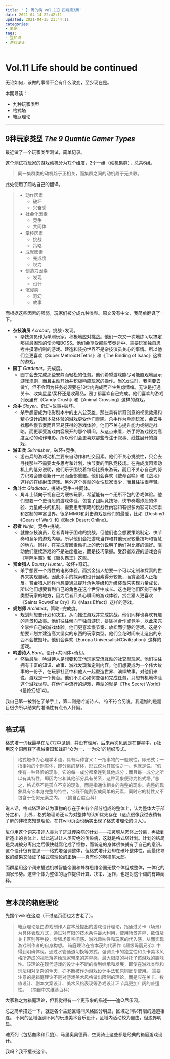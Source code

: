 ```yaml
---
title: '【一周的鸽 vol.11】四月第3周'
date: 2021-04-14 22:42:11
updated: 2021-04-15 21:44:11
categories:
- 笔记
tags:
- 豆知识
- 游戏设计
---
```

# Vol.11 Life should be continued

无论如何，该做的事情不会有什么改变，至少现在是。

本期导读：
- 九种玩家类型
- 格式塔
- 箱庭理论

<!--more-->
----
## 9种玩家类型 *The 9 Quantic Gamer Types*
最近做了一个玩家类型测试，简单记录。

这个测试将玩家的游戏动机分为12个维度，2个一组（动机集群），总共6组。

> 同一集群类的动机趋于正相关，而集群之间的动机趋于无关联。

此处使用了网站自己的翻译。

> - 动作因素
>   - 破坏
>   - 兴奋感
> - 社会化因素
>   - 竞争
>   - 共同体
> - 掌控因素
>   - 挑战
>   - 策略
> - 成就因素
>   - 完成度
>   - 权力
> - 创造力因素
>   - 发现
>   - 设计
> - 沉浸感
>   - 奇幻
>   - 故事

而根据这些因素的强弱，玩家们被分成九种类型。原文没有中文，我简单翻译了一下。

- **杂技演员** *Acrobat*。挑战+发现。
  - 杂技演员作为单刷玩家，积极地应对挑战。他们一次又一次地练习以搞定那些最困难的使命和BOSS。他们会享受那些节奏适中、需要玩家独自思考并摸清机制的游戏。建造和装扮世界不是杂技演员关心的事情。所以他们会更喜欢《Super Metroid》《Tetris》和《The Binding of Isaac》这样的游戏。
- **园丁** *Gardener*。完成度。
  - 园丁会去完成那些安静而轻松的任务。他们希望游戏能尽可能直观地展示游戏规则，而且主动开始并积极响应玩家的操作。当X发生时，我需要去做Y，但不会因为任务必须要在10步内完成而产生焦虑情绪。无论是打通关卡、收集星星/奖杯还是收藏品，园丁都喜欢自己完成。他们喜欢的游戏列表里有《Candy Crush》和《Animal Crossing》这样的游戏。
- **杀手** *Slayer*。奇幻+故事+破坏。
  - 杀手想要成为电影剧本中的主人公英雄。那些具有新奇创意的视觉效果和精心设计的剧本及体验的游戏更受他们青睐。杀手作为单刷玩家，会去寻找那些慢节奏而且容易获得的游戏体验。他们不关心提升能力或制定战略，而更享受游戏内容展开的那个瞬间。从这点来看，杀手将游戏视为高度互动的动作电影。所以他们会更喜欢那些专注于叙事、线性展开的游戏。
- **游击兵** *Skirmisher*。破环+竞争。
  - 游击兵的游戏动机主要来自动作和社交因素。他们不关心挑战性，只会去寻找那些不需要太多思考和计划，快节奏的团队竞技场。在完成度因素动机上的低分说明，他们乐于围绕着每场比赛来游玩，而且不关心自己的努力积累会随着新开一局而全部重置。他们会喜欢《使命召唤》和《战地》这样的在线射击游戏。另外这个类型的女性玩家很少，而且往往很年轻。
- **角斗士** *Gladiator*。挑战+竞争+共同体。
  - 角斗士倾向于视自己为硬核玩家，希望能有一个无所不包的游戏体验。他们想要一个史诗般的游戏体验，包含了团队竞技场、快节奏爆炸般的体验、力量成长的机制、需要思考策略的挑战性内容和有很多内容可以探索和定制的丰富世界。很多MMO和射击游戏是他们的最爱，比如《Destiny》《Gears of War》和《Black Desert Online》。
- **忍者** *Ninja*。竞争+挑战。
  - 就像杂技演员，忍者青睐于困难的挑战。但他们也会想要策略制定、快节奏和竞争的游戏内容。所以他们会把游戏当作和其他玩家较量技巧和智慧的地方。同样，在完成度因素动机上的低分说明了他们对比赛的偏好。驱动他们继续游戏的不是进度推进，而是技巧掌握。受忍者欢迎的游戏会有《星际争霸》和《街头霸王》这些。
- **赏金猎人** *Bounty Hunter*。破坏+奇幻。
  - 杀手想要一个线性的电影体验，而赏金猎人想要一个可以定制和探索的世界来实现自我。因此杀手的探索和设计因素得分较低，而赏金猎人正相反。赏金猎人同样也想要通过提升角色等级和升级装备来实现力量成长，所以他们想要看到自己的角色在这个世界中成长。这也是他们区别于杀手类型玩家的地方，因为后者只关心瞬间的游戏体验。赏金猎人更喜欢《Saints Row》《Far Cry》和《Mass Effect》这样的游戏。
- **规划师** *Architect*。策略+完成度。
  - 规划师想要计划和决策，从而推进游戏并完成挑战。他们同样也喜欢有趣的背景和故事。他们往往倾向于独自游玩，排除掉合作或竞争，以此来完全掌控自己的游戏体验。他们更喜欢慢节奏、放松而宁静的游戏。这是个想要计划并建造高大坚实的东西的玩家类型。他们会花时间来让造出的东西不会被毁坏。他们会喜欢《Europa Universalis》《Civilization》这样的游戏。
- **吟游诗人** *Bard*。设计+共同体+奇幻。
  - 然后最后，吟游诗人是想要和其他玩家交流互动的社交型玩家。他们往往拥有丰富的知识、故事、游戏发现和定制内容。他们想要成为一个伟大故事的一份子，在玩家社区中和他人一起塑造世界、演绎故事。对他们来说，游戏是一个舞台。他们不关心如何变强和完成任务，只想有机地体验这个游戏世界。在他们中流行的游戏，典型的就是《The Secret World》《最终幻想14》。

我自己第一被划在了杀手上，第二则是吟游诗人。
符不符合另说，我遗憾的是题目很少所以结果的准确性有点令人怀疑。

----
## 格式塔

格式塔一词我最早在尼尔2中见到，并没有理解。后来再次见到是在群星中，p社用这个词解释了机械帝国和蜂群“众为一，一为众”的组织形式。

> 格式塔作为心理学术语，具有两种含义：一指事物的一般属性，即形式；一指事物的个别实体，即分离的整体，形式仅为其属性之一。也就是说，“假使有一种经验的现象，它的每一成分都牵连到其他成分；而且每一成分之所以有其特性，即因为它和其他部分具有关系，这种现象便称为格式塔。”总之，格式塔不是孤立不变的现象，而是指通体相关的完整的现象。完整的现象具有它本身完整的特性，它既不能割裂成简单的元素，同时它的特性又不包含于任何元素之内。
> （摘自百度百科）

说人话，格式塔理论认为事物的存在于由各个部分组成的整体上，认为整体大于部分之和。
此外，格式塔理论还认为对整体的认知优先存在（这点很像我过去稍有了解的非模态知觉理论，在其wiki页面也确实出现了格式塔理论的引入）。

尼尔用这个词来描述人类为了逃过传染病的计划——把灵魂从肉体上分离，再放到新造出的身体上，以此逃过让人类灭绝的传染病，这就是格式塔计划。计划的结局是灵魂被分离出之后很快就腐化成了怪物，而新造的身体很快就有了自己的意识。
这个设计很有意思——格式塔强调整体，但格式塔计划却在破坏整体性，而最终导致的结果又验证了格式塔理论的正确——真有你的啊横尾太郎。

而群星用这个词来描述机械智能帝国和蜂群思维帝国无数个体组成整体，一体化的国家形势。这些个体为整体的运作提供计算、决策、运作，也是对这个词的有趣阐释。

----
## 宫本茂的箱庭理论

先摆个wiki在这边（不过这页面也太古老了）。

> 箱庭理论是由游戏制作人宫本茂提出的游戏设计理论，指通过关卡（场景）为具体表现方式，通过对有限的技术条件最大利用，使用场景差异、数值及关卡区别等手段，增强场景空间感、游戏趣味性和玩家的代入感，从而实现游戏制作者的自身构想。
> 箱庭理论在宫本茂的代表作《超级玛丽兄弟》中得到明确体现，通过水管通道切换等方式，强调关卡的独立性和关卡美术风格所造成的视觉落差给玩家带来的差异感，最大限度的衬托了该游戏的趣味性。该理论在现代游戏的设计中不断的得到继承和发展，即使在游戏类型和玩法相对复杂的今天，亦不断被作为游戏设计手法和原则反复使用。
> 需要注意的是箱庭理论不是对游戏美术风格做出限制的理论，而是应在关卡、数值设计、剧本文案设计、美术风格表现等游戏设计环节具更加广阔的普适性。
> （摘自中文维基百科）

大家称之为箱庭理论，但我觉得有一个更形象的描述——迪○尼乐园。

总之简单描述一下，就是各个主题区域间风格区分明显，区域之间以有限的通道相连。
不同的区域强调不同的玩法美术音乐设计，区域内活动较为自由，但边界明显。

魂系列（包括血缘和只狼）、马里奥奥德赛、空洞骑士这些都是经典的箱庭游戏设计。

我吗？我不擅长这个。